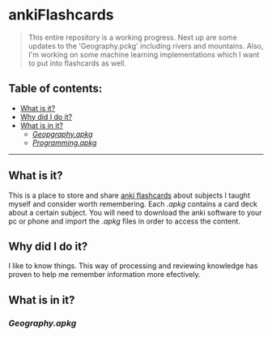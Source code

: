# ankiFlashcards
> This entire repository is a working progress. Next up are some updates to the 'Geography.pckg' including rivers and mountains. Also, I'm working on some machine learning implementations which I want to put into flashcards as well.


## Table of contents:
- [What is it?](#what-is-it)
- [Why did I do it?](#why-did-i-do-it)
- [What is in it?](#what-is-in-it)
  - [*Geopgraphy.apkg*](Geography.apkg)
  - [*Programming.apkg*](Programming.apkg)

---

## What is it?
This is a place to store and share [anki flashcards](https://apps.ankiweb.net/) about subjects I taught myself and consider worth remembering. Each *.apkg* contains a card deck about a certain subject. You will need to download the anki software to your pc or phone and import the *.apkg* files in order to access the content.


## Why did I do it?
I like to know things. This way of processing and reviewing knowledge has proven to help me remember information more efectively.


## What is in it?
### *Geography.apkg*
